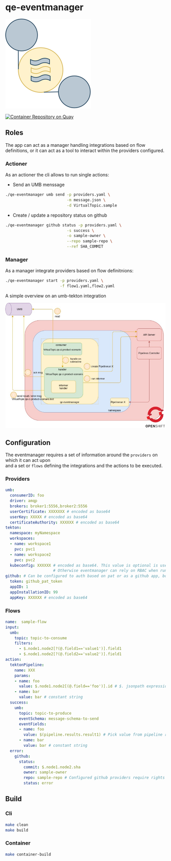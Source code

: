 # qe-eventmanager

![avatar](docs/diagrams/eventmanager.svg)

[![Container Repository on Quay](https://quay.io/repository/ariobolo/qe-eventmanager/status "Container Repository on Quay")](https://quay.io/repository/ariobolo/qe-eventmanager)

## Roles

The app can act as a manager handling integrations based on flow definitions, or it can act as a tool to interact within the providers configured.

### Actioner

As an actioner the cli allows to run single actions:

* Send an UMB menssage

```bash
./qe-eventmanager umb send -p providers.yaml \
                           -m message.json \
                           -d VirtualTopic.sample
```

* Create / update a repository status on github

```bash
./qe-eventmanager github status -p providers.yaml \
                           -s success \
                           -o sample-owner \
                           --repo sample-repo \
                           --ref SHA_COMMIT 
```

### Manager

As a manager integrate providers based on flow definitnions:

```bash
./qe-eventmanager start -p providers.yaml \
                        -f flow1.yaml,flow2.yaml
```

A simple overview on an umb-tekton integration

![Overview](docs/diagrams/overview.jpg?raw=true)

## Configuration

The eventmanager requires a set of information around the `providers` on which it can act upon  
and a set or `flows` defining the integrations and the actions to be executed.  

### Providers

```yaml
umb:
  consumerID: foo
  driver: amqp
  brokers: broker1:5556,broker2:5556
  userCertificate: XXXXXXX # encoded as base64
  userKey: XXXXX # encoded as base64
  certificateAuthority: XXXXXX # encoded as base64
tekton:
  namespace: myNamespace
  workspaces:
  - name: workspace1
    pvc: pvc1
  - name: workspace2
    pvc: pvc2
  kubeconfig: XXXXXX # encoded as base64. This value is optional is used to connect to remote cluster
                     # Otherwise eventmanager can rely on RBAC when running inside the cluster
github: # Can be configured to auth based on pat or as a github app, bot require read public repos and read-write status rights 
  token: github_pat_token 
  appID: 1 
  appInstallationID: 99
  appKey: XXXXXX # encoded as base64
```

### Flows  

```yaml
name:  sample-flow
input:
  umb:
    topic: topic-to-consume
    filters:
      - $.node1.node2[?(@.field1=='value1')].field1
      - $.node1.node2[?(@.field2=='value2')].field1
action:
  tektonPipeline:
    name: XXX
    params:
    - name: foo
      value: $.node1.node2[(@.field=='foo')].id # $. jsonpath expression function
    - name: bar
      value: bar # constant string 
  success:
    umb:
      topic: topic-to-produce
      eventSchema: message-schema-to-send
      eventFields:
      - name: foo
        value: $(pipeline.results.result1) # Pick value from pipeline results result1 
      - name: bar
        value: bar # constant string
  error:
    github:
      status:
        commit: $.node1.node2.sha
        owner: sample-owner
        repo: sample-repo # Configured github providers require rights on this repo
        status: error
```

## Build

### Cli

```bash
make clean
make build
```

### Container

```bash
make container-build
```